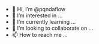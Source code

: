- 👋 Hi, I’m @pqndaflow
- 👀 I’m interested in ...
- 🌱 I’m currently learning ...
- 💞️ I’m looking to collaborate on ...
- 📫 How to reach me ...

<!---
pqndaflow/pqndaflow is a ✨ special ✨ repository because its `README.md` (this file) appears on your GitHub profile.
You can click the Preview link to take a look at your changes.
--->
